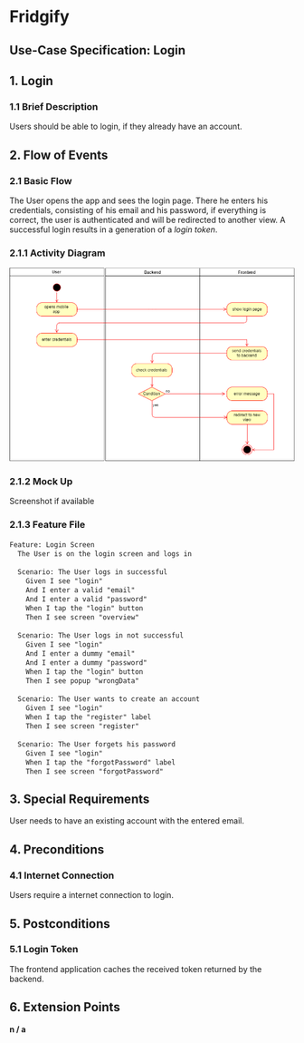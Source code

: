 # Fridgify

## Use-Case Specification: Login

## 1. Login

### 1.1 Brief Description

Users should be able to login, if they already have an account.

## 2. Flow of Events

### 2.1 Basic Flow

The User opens the app and sees the login page. There he enters his credentials, consisting of his email and his password, if everything is correct, the user is authenticated and will be redirected to another view. A successful login results in a generation of a *login token*.

### 2.1.1 Activity Diagram

![Activity Diagram - Login](./loginActivityDiagram.png)

### 2.1.2 Mock Up

Screenshot if available

### 2.1.3 Feature File

```gherkin
Feature: Login Screen
  The User is on the login screen and logs in

  Scenario: The User logs in successful
    Given I see "login"
    And I enter a valid "email"
    And I enter a valid "password"
    When I tap the "login" button
    Then I see screen "overview"

  Scenario: The User logs in not successful
    Given I see "login"
    And I enter a dummy "email"
    And I enter a dummy "password"
    When I tap the "login" button
    Then I see popup "wrongData"

  Scenario: The User wants to create an account
    Given I see "login"
    When I tap the "register" label
    Then I see screen "register"

  Scenario: The User forgets his password
    Given I see "login"
    When I tap the "forgotPassword" label
    Then I see screen "forgotPassword"
```

## 3. Special Requirements

User needs to have an existing account with the entered email.

## 4. Preconditions

### 4.1 Internet Connection

Users require a internet connection to login.

## 5. Postconditions

### 5.1 Login Token

The frontend application caches the received token returned by the backend.

## 6. Extension Points

**n / a**